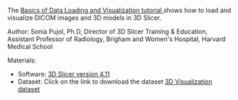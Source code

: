 

The <a href="https://spujol.github.io/SlicerVisualizationTutorial/SlicerVisualizationTutorial_SoniaPujol.pdf" target="_blank"> Basics of Data Loading and Visualization tutorial </a>  shows how to load and visualize DICOM images and 3D models in 3D Slicer.

Author:
Sonia Pujol, Ph.D, Director of 3D Slicer Training & Education, Assistant Professor of Radiology, Brigham and Women's Hospital, Harvard Medical School


Materials:
* Software: [3D Slicer version 4.11](https://download.slicer.org/)
* Dataset: Click on the link to download the dataset [3D Visualization dataset](https://www.dropbox.com/s/03emcqnlec4t2s5/3DVisualizationDataset.zip?dl=1)

